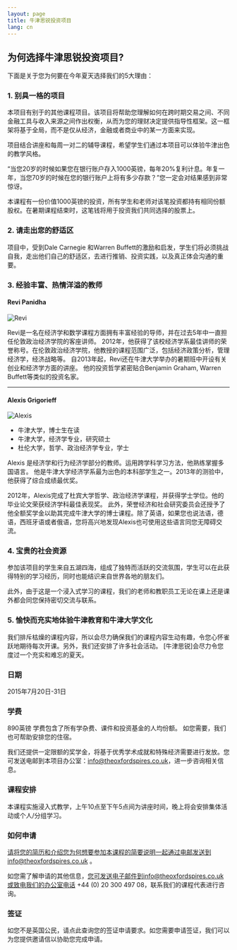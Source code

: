 ```yaml
---
layout: page
title: 牛津思锐投资项目
lang: cn
---
```


## 为何选择牛津思锐投资项目?

下面是关于您为何要在今年夏天选择我们的5大理由：

### 1. 别具一格的项目

本项目有别于的其他课程项目。该项目将帮助您理解如何在跨时期交易之间、不同金融工具与收入来源之间作出权衡，从而为您的理财决定提供指导性框架。这一框架将基于全局，而不是仅从经济，金融或者商业中的某一方面来实现。

项目结合讲座和每周一对二的辅导课程，希望学生们通过本项目可以体验牛津出色的教学风格。

“当您20岁的时候如果您在银行账户存入1000英镑，每年20%复利计息。年复一年，当您70岁的时候在您的银行账户上将有多少存款？”您一定会对结果感到非常惊讶。

本课程有一份价值1000英镑的投资，所有学生和老师对该笔投资都持有相同份额股权。在暑期课程结束时，这笔钱将用于投资我们共同选择的股票上。

### 2. 请走出您的舒适区

项目中，受到Dale Carnegie 和Warren Buffett的激励和启发，学生们将必须挑战自我，走出他们自己的舒适区，去进行推销、投资实践，以及真正体会沟通的重要。

### 3. 经验丰富、热情洋溢的教师

#### Revi Panidha

![Revi](https://dl.dropboxusercontent.com/u/516841/GlobalME/revi.jpg)

Revi是一名在经济学和数学课程方面拥有丰富经验的导师，并在过去5年中一直担任伦敦政治经济学院的客座讲师。 2012年，他获得了该校经济学系最佳讲师的荣誉称号。在伦敦政治经济学院，他教授的课程范围广泛，包括经济政策分析，管理经济学，经济战略等。 自2013年起，Revi还在牛津大学举办的暑期班中开设有关创业和经济学方面的讲座。
他的投资哲学紧密贴合Benjamin Graham, Warren Buffett等类似的投资名家。

---
#### Alexis Grigorieff

![Alexis](https://dl.dropboxusercontent.com/u/516841/GlobalME/alexis.jpg)

- 牛津大学，博士生在读
- 牛津大学，经济学专业，研究硕士
- 杜伦大学，哲学、政治经济学专业，学士

Alexis 是经济学和行为经济学部分的教师。运用跨学科学习方法，他熟练掌握多国语言。 他是牛津大学经济学系最为出色的本科部学生之一。2013年的测验中，他获得了综合成绩最优奖。

2012年，Alexis完成了杜宾大学哲学、政治经济学课程，并获得学士学位。他的毕业论文荣获经济学科最佳表现奖。 此外，荣誉经济和社会研究委员会还授予了他全额奖学金以助其完成牛津大学的博士课程。除了英语，如果您也说法语，德语，西班牙语或者俄语，您将高兴地发现Alexis也可使用这些语言同您无障碍交流。 

### 4. 宝贵的社会资源

参加该项目的学生来自五湖四海，组成了独特而活跃的交流氛围，学生可以在此获得特别的学习经历，同时也能结识来自世界各地的朋友们。 

此外，由于这是一个浸入式学习的课程，我们的老师和教职员工无论在课上还是课外都会同您保持密切交流与联系。

### 5. 愉快而充实地体验牛津教育和牛津大学文化

我们排斥枯燥的课程内容，所以会尽力确保我们的课程内容生动有趣，令您心怀雀跃地期待每次开课。另外，我们还安排了许多社会活动。 [牛津思锐]会尽力令您度过一个充实和难忘的夏天。

### 日期

2015年7月20日-31日

### 学费

890英镑
学费包含了所有学杂费、课件和投资基金的人均份额。 如您需要，我们也可帮助安排您的住宿。

我们还提供一定限额的奖学金，将基于优秀学术成就和特殊经济需要进行发放。您可发送电邮到本项目办公室：info@theoxfordspires.co.uk，进一步咨询相关信息。

### 课程安排

本课程实施浸入式教学，上午10点至下午5点间为讲座时间，晚上将会安排集体活动或个人/分组学习。

### 如何申请

请将您的简历和介绍您为何想要参加本课程的简要说明一起通过电邮发送到info@theoxfordspires.co.uk 。

如您需了解申请的其他信息，您可发送电子邮件到info@theoxfordspires.co.uk或致电我们的办公室电话 +44 (0) 20 300 497 08，联系我们的课程代表进行咨询。

### 签证

如您不是英国公民，请点此查询您的签证申请要求。如您需要申请签证，我们可以为您提供邀请信以协助您完成申请。
